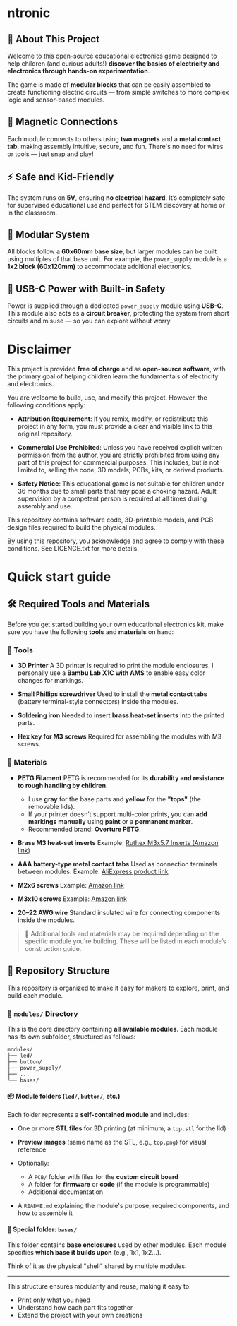 # ntronic

## 🔧 About This Project

Welcome to this open-source educational electronics game designed to help children (and curious adults!) **discover the basics of electricity and electronics through hands-on experimentation**.

The game is made of **modular blocks** that can be easily assembled to create functioning electric circuits — from simple switches to more complex logic and sensor-based modules.

## 🧲 Magnetic Connections

Each module connects to others using **two magnets** and a **metal contact tab**, making assembly intuitive, secure, and fun. There's no need for wires or tools — just snap and play!

## ⚡ Safe and Kid-Friendly

The system runs on **5V**, ensuring **no electrical hazard**. It’s completely safe for supervised educational use and perfect for STEM discovery at home or in the classroom.

## 🧩 Modular System

All blocks follow a **60x60mm base size**, but larger modules can be built using multiples of that base unit. For example, the `power_supply` module is a **1x2 block (60x120mm)** to accommodate additional electronics.

## 🔌 USB-C Power with Built-in Safety

Power is supplied through a dedicated `power_supply` module using **USB-C**. This module also acts as a **circuit breaker**, protecting the system from short circuits and misuse — so you can explore without worry.

# Disclaimer
This project is provided **free of charge** and as **open-source software**, with the primary goal of helping children learn the fundamentals of electricity and electronics.

You are welcome to build, use, and modify this project. However, the following conditions apply:

- **Attribution Requirement**: If you remix, modify, or redistribute this project in any form, you must provide a clear and visible link to this original repository.

- **Commercial Use Prohibited**: Unless you have received explicit written permission from the author, you are strictly prohibited from using any part of this project for commercial purposes. This includes, but is not limited to, selling the code, 3D models, PCBs, kits, or derived products.

- **Safety Notice**: This educational game is not suitable for children under 36 months due to small parts that may pose a choking hazard. Adult supervision by a competent person is required at all times during assembly and use.

This repository contains software code, 3D-printable models, and PCB design files required to build the physical modules.

By using this repository, you acknowledge and agree to comply with these conditions. See LICENCE.txt for more details.

# Quick start guide

## 🛠️ Required Tools and Materials

Before you get started building your own educational electronics kit, make sure you have the following **tools** and **materials** on hand:

### 🧰 Tools

* **3D Printer**
  A 3D printer is required to print the module enclosures. I personally use a **Bambu Lab X1C with AMS** to enable easy color changes for markings.

* **Small Phillips screwdriver**
  Used to install the **metal contact tabs** (battery terminal-style connectors) inside the modules.

* **Soldering iron**
  Needed to insert **brass heat-set inserts** into the printed parts.

* **Hex key for M3 screws**
  Required for assembling the modules with M3 screws.


### 🧱 Materials

* **PETG Filament**
  PETG is recommended for its **durability and resistance to rough handling by children**.

  * I use **gray** for the base parts and **yellow** for the **"tops"** (the removable lids).
  * If your printer doesn’t support multi-color prints, you can **add markings manually** using **paint** or a **permanent marker**.
  * Recommended brand: **Overture PETG**.

* **Brass M3 heat-set inserts**
  Example: [Ruthex M3x5.7 Inserts (Amazon link)](https://www.amazon.fr/dp/B08BCRZZS3)

* **AAA battery-type metal contact tabs**
  Used as connection terminals between modules.
  Example: [AliExpress product link](https://fr.aliexpress.com/item/32946601230.html)

* **M2x6 screws**
  Example: [Amazon link](https://www.amazon.fr/dp/B0CH9ZXMSK)

* **M3x10 screws**
  Example: [Amazon link](https://www.amazon.fr/dp/B0DN79L3NP)

* **20–22 AWG wire**
  Standard insulated wire for connecting components inside the modules.

> 🔧 Additional tools and materials may be required depending on the specific module you're building. These will be listed in each module’s construction guide.


## 📁 Repository Structure

This repository is organized to make it easy for makers to explore, print, and build each module.

### 🧩 `modules/` Directory

This is the core directory containing **all available modules**. Each module has its own subfolder, structured as follows:

```
modules/
├── led/
├── button/
├── power_supply/
├── ...
└── bases/
```

#### 📦 Module folders (`led/`, `button/`, etc.)

Each folder represents a **self-contained module** and includes:

* One or more **STL files** for 3D printing (at minimum, a `top.stl` for the lid)
* **Preview images** (same name as the STL, e.g., `top.png`) for visual reference
* Optionally:

  * A `PCB/` folder with files for the **custom circuit board**
  * A folder for **firmware** or **code** (if the module is programmable)
  * Additional documentation
* A `README.md` explaining the module's purpose, required components, and how to assemble it

#### 🧱 Special folder: `bases/`

This folder contains **base enclosures** used by other modules.
Each module specifies **which base it builds upon** (e.g., 1x1, 1x2…).

Think of it as the physical "shell" shared by multiple modules.

---

This structure ensures modularity and reuse, making it easy to:

* Print only what you need
* Understand how each part fits together
* Extend the project with your own creations

